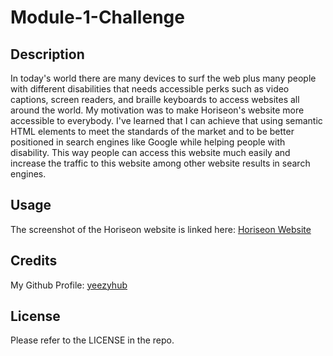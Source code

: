 # Module-1-Challenge

## Description

In today's world there are many devices to surf the web plus many people with different disabilities that needs accessible perks such as video captions, screen readers, and braille keyboards to access websites all around the world. My motivation was to make Horiseon's website more accessible to everybody. I've learned that I can achieve that using semantic HTML elements to meet the standards of the market and to be better positioned in search engines like Google while helping people with disability. This way people can access this website much easily and increase the traffic to this website among other website results in search engines.

## Usage
The screenshot of the Horiseon website is linked here:
[Horiseon Website](Module-1-Challenge\Develop\assets\images\Horiseon-website.png)

## Credits

My Github Profile: [yeezyhub](https://github.com/yeezyhub)

## License

Please refer to the LICENSE in the repo.
